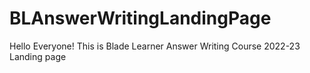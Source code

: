 # BLAnswerWritingLandingPage
Hello Everyone! This is Blade Learner Answer Writing Course 2022-23 Landing page
